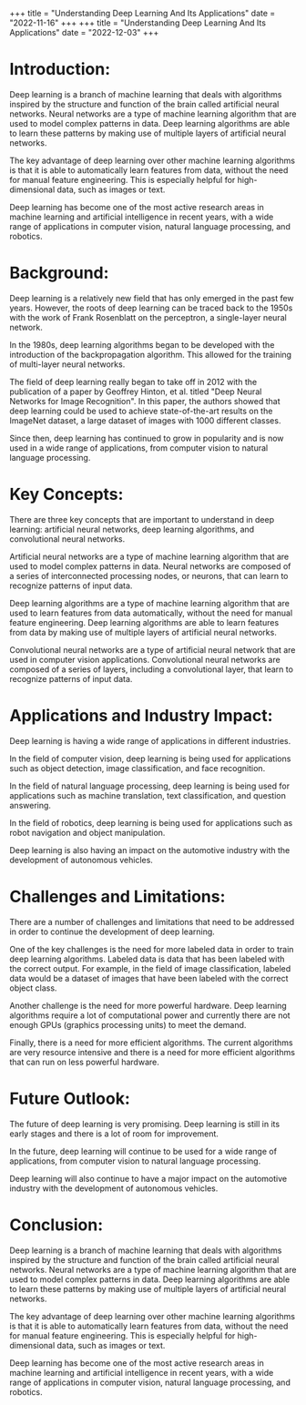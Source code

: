 +++
title = "Understanding Deep Learning And Its Applications"
date = "2022-11-16"
+++
+++
title = "Understanding Deep Learning And Its Applications"
date = "2022-12-03"
+++
# Introduction:

Deep learning is a branch of machine learning that deals with algorithms inspired by the structure and function of the brain called artificial neural networks. Neural networks are a type of machine learning algorithm that are used to model complex patterns in data. Deep learning algorithms are able to learn these patterns by making use of multiple layers of artificial neural networks.

The key advantage of deep learning over other machine learning algorithms is that it is able to automatically learn features from data, without the need for manual feature engineering. This is especially helpful for high-dimensional data, such as images or text.

Deep learning has become one of the most active research areas in machine learning and artificial intelligence in recent years, with a wide range of applications in computer vision, natural language processing, and robotics.

# Background:

Deep learning is a relatively new field that has only emerged in the past few years. However, the roots of deep learning can be traced back to the 1950s with the work of Frank Rosenblatt on the perceptron, a single-layer neural network.

In the 1980s, deep learning algorithms began to be developed with the introduction of the backpropagation algorithm. This allowed for the training of multi-layer neural networks.

The field of deep learning really began to take off in 2012 with the publication of a paper by Geoffrey Hinton, et al. titled "Deep Neural Networks for Image Recognition". In this paper, the authors showed that deep learning could be used to achieve state-of-the-art results on the ImageNet dataset, a large dataset of images with 1000 different classes.

Since then, deep learning has continued to grow in popularity and is now used in a wide range of applications, from computer vision to natural language processing.

# Key Concepts:

There are three key concepts that are important to understand in deep learning: artificial neural networks, deep learning algorithms, and convolutional neural networks.

Artificial neural networks are a type of machine learning algorithm that are used to model complex patterns in data. Neural networks are composed of a series of interconnected processing nodes, or neurons, that can learn to recognize patterns of input data.

Deep learning algorithms are a type of machine learning algorithm that are used to learn features from data automatically, without the need for manual feature engineering. Deep learning algorithms are able to learn features from data by making use of multiple layers of artificial neural networks.

Convolutional neural networks are a type of artificial neural network that are used in computer vision applications. Convolutional neural networks are composed of a series of layers, including a convolutional layer, that learn to recognize patterns of input data.

# Applications and Industry Impact:

Deep learning is having a wide range of applications in different industries.

In the field of computer vision, deep learning is being used for applications such as object detection, image classification, and face recognition.

In the field of natural language processing, deep learning is being used for applications such as machine translation, text classification, and question answering.

In the field of robotics, deep learning is being used for applications such as robot navigation and object manipulation.

Deep learning is also having an impact on the automotive industry with the development of autonomous vehicles.

# Challenges and Limitations:

There are a number of challenges and limitations that need to be addressed in order to continue the development of deep learning.

One of the key challenges is the need for more labeled data in order to train deep learning algorithms. Labeled data is data that has been labeled with the correct output. For example, in the field of image classification, labeled data would be a dataset of images that have been labeled with the correct object class.

Another challenge is the need for more powerful hardware. Deep learning algorithms require a lot of computational power and currently there are not enough GPUs (graphics processing units) to meet the demand.

Finally, there is a need for more efficient algorithms. The current algorithms are very resource intensive and there is a need for more efficient algorithms that can run on less powerful hardware.

# Future Outlook:

The future of deep learning is very promising. Deep learning is still in its early stages and there is a lot of room for improvement.

In the future, deep learning will continue to be used for a wide range of applications, from computer vision to natural language processing.

Deep learning will also continue to have a major impact on the automotive industry with the development of autonomous vehicles.

# Conclusion:

Deep learning is a branch of machine learning that deals with algorithms inspired by the structure and function of the brain called artificial neural networks. Neural networks are a type of machine learning algorithm that are used to model complex patterns in data. Deep learning algorithms are able to learn these patterns by making use of multiple layers of artificial neural networks.

The key advantage of deep learning over other machine learning algorithms is that it is able to automatically learn features from data, without the need for manual feature engineering. This is especially helpful for high-dimensional data, such as images or text.

Deep learning has become one of the most active research areas in machine learning and artificial intelligence in recent years, with a wide range of applications in computer vision, natural language processing, and robotics.